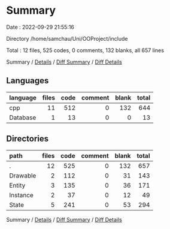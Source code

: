 # Summary

Date : 2022-09-29 21:55:16

Directory /home/samchau/Uni/OOProject/include

Total : 12 files,  525 codes, 0 comments, 132 blanks, all 657 lines

Summary / [Details](details.md) / [Diff Summary](diff.md) / [Diff Details](diff-details.md)

## Languages
| language | files | code | comment | blank | total |
| :--- | ---: | ---: | ---: | ---: | ---: |
| cpp | 11 | 512 | 0 | 132 | 644 |
| Database | 1 | 13 | 0 | 0 | 13 |

## Directories
| path | files | code | comment | blank | total |
| :--- | ---: | ---: | ---: | ---: | ---: |
| . | 12 | 525 | 0 | 132 | 657 |
| Drawable | 2 | 112 | 0 | 31 | 143 |
| Entity | 3 | 135 | 0 | 36 | 171 |
| Instance | 2 | 37 | 0 | 12 | 49 |
| State | 5 | 241 | 0 | 53 | 294 |

Summary / [Details](details.md) / [Diff Summary](diff.md) / [Diff Details](diff-details.md)